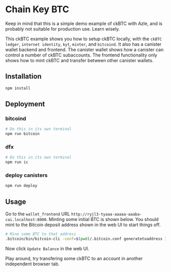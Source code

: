 # Chain Key BTC

Keep in mind that this is a simple demo example of ckBTC with Azle, and is probably not suitable for production use. Learn wisely.

This ckBTC example shows you how to setup ckBTC locally, with the `ckBTC ledger`, `internet identity`, `kyt`, `minter`, and `bitcoind`. It also has a canister wallet backend and frontend. The canister wallet shows how a canister can control a number of ckBTC subaccounts. The frontend functionality only shows how to mint ckBTC and transfer between other canister wallets.

## Installation

```bash
npm install
```

## Deployment

### bitcoind

```bash
# Do this in its own terminal
npm run bitcoin
```

### dfx

```bash
# Do this in its own terminal
npm run ic
```

### deploy canisters

```bash
npm run deploy
```

## Usage

Go to the `wallet_frontend` URL `http://ryjl3-tyaaa-aaaaa-aaaba-cai.localhost:8000`. Minting some initial BTC is shown below. You should mint to the Bitcoin deposit address shown in the web UI to start things off.

```bash
# Mine some BTC to that address
.bitcoin/bin/bitcoin-cli -conf=$(pwd)/.bitcoin.conf generatetoaddress 1 <your-canister-btc-address>
```

Now click `Update Balance` in the web UI.

Play around, try transfering some ckBTC to an account in another independent browser tab.
